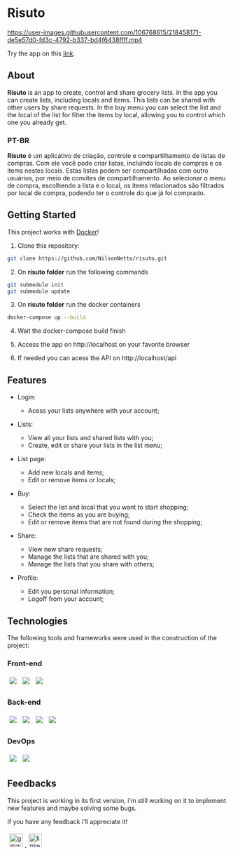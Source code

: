 # Risuto


https://user-images.githubusercontent.com/106768615/218458171-de5e57d0-fd3c-4792-b337-bd4f6438ffff.mp4


Try the app on this [link](http://risuto.sytes.net/).

## About

**Risuto** is an app to create, control and share grocery lists. In the app you can create lists, including locals and items. This lists can be shared with other users by share requests. In the buy menu you can select the list and the local of the list for filter the items by local, allowing you to control which one you already get.

### PT-BR

**Risuto** é um aplicativo de criação, controle e compartilhamento de listas de compras. Com ele você pode criar listas, incluindo locais de compras e os items nestes locais. Estas listas podem ser compartilhadas com outro usuários, por meio de convites de compartilhamento. Ao selecionar o menu de compra, escolhendo a lista e o local, os items relacionados são filtrados por local de compra, podendo ter o controle do que já foi comprado.

## Getting Started

This project works with [Docker](https://www.docker.com/resources/what-container/)!

1. Clone this repository:

```bash
git clone https://github.com/NilsonNetto/risuto.git
```

2. On **risuto folder** run the following commands

```bash
git submodule init
git submodule update
```

3. On **risuto folder** run the docker containers

```bash
docker-compose up --build
```

4. Wait the docker-compose build finish

5. Access the app on http://localhost on your favorite browser

6. If needed you can acess the API on http://localhost/api

## Features

- Login:

  - Acess your lists anywhere with your account;

- Lists:

  - View all your lists and shared lists with you;
  - Create, edit or share your lists in the list menu;

- List page:

  - Add new locals and items;
  - Edit or remove items or locals;

- Buy:

  - Select the list and local that you want to start shopping;
  - Check the items as you are buying;
  - Edit or remove items that are not found during the shopping;

- Share:

  - View new share requests;
  - Manage the lists that are shared with you;
  - Manage the lists that you share with others;

- Profile:

  - Edit you personal information;
  - Logoff from your account;

## Technologies

The following tools and frameworks were used in the construction of the project:

### Front-end

<p>
  <img style='margin: 5px;' src='https://img.shields.io/badge/React-20232A?style=for-the-badge&logo=react&logoColor=61DAFB'>
  <img style='margin: 5px;' src='https://img.shields.io/badge/styled--components-DB7093?style=for-the-badge&logo=styled-components&logoColor=white'>
  <img style='margin: 5px;' src='https://img.shields.io/badge/JavaScript-323330?style=for-the-badge&logo=javascript&logoColor=F7DF1E'>
</p>

### Back-end

<p>
  <img style='margin: 5px;' src='https://img.shields.io/badge/Node.js-339933?style=for-the-badge&logo=nodedotjs&logoColor=white'>
  <img style='margin: 5px;' src='https://img.shields.io/badge/TypeScript-007ACC?style=for-the-badge&logo=typescript&logoColor=white'>
  <img style='margin: 5px;' src='https://img.shields.io/badge/Prisma-3982CE?style=for-the-badge&logo=Prisma&logoColor=white'>
  <img style='margin: 5px;' src='https://img.shields.io/badge/PostgreSQL-316192?style=for-the-badge&logo=postgresql&logoColor=white'>
</p>

### DevOps

<p>
  <img style='margin: 5px;' src='https://img.shields.io/badge/Docker-2CA5E0?style=for-the-badge&logo=docker&logoColor=white'>
  <img style='margin: 5px;' src='https://img.shields.io/badge/Amazon_AWS-FF9900?style=for-the-badge&logo=amazonaws&logoColor=white'>
</p>

## Feedbacks

This project is working in its first version, i'm still working on it to implement new features and maybe solving some bugs.

If you have any feedback i'll appreciate it!

<a href="mailto:eng.nilsonnetto@gmail.com" target="_blank">
  <img style='margin: 5px;' src="https://img.shields.io/static/v1?message=Gmail&logo=gmail&label=&color=D14836&logoColor=white&labelColor=&style=for-the-badge" height="30" alt="gmail logo"  />
</a>
<a href="https://www.linkedin.com/in/nilson-netto/" target="_blank">
  <img style='margin: 5px;' src="https://img.shields.io/static/v1?message=LinkedIn&logo=linkedin&label=&color=0077B5&logoColor=white&labelColor=&style=for-the-badge" height="30" alt="linkedin logo"  />
</a>
